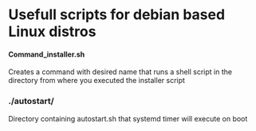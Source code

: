 # Usefull scripts for debian based Linux distros

#### Command_installer.sh
Creates a command with desired name that runs a shell script in the directory from where you executed the installer script

### ./autostart/
Directory containing autostart.sh that systemd timer will execute on boot
